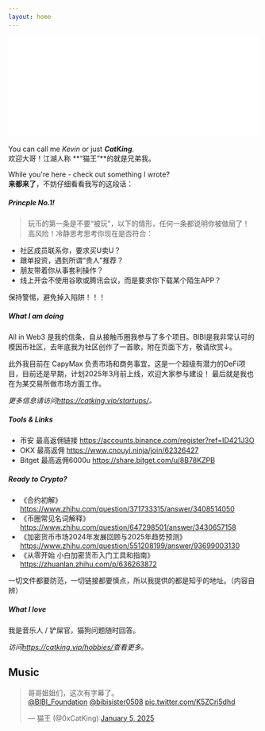 ```yaml
---
layout: home
---
```


<img src="images/cover_flag.png" class="">

You can call me _Kevin_ or just **_CatKing_**.  
欢迎大哥！江湖人称 **“猫王”**的就是兄弟我。

While you're here - check out something I wrote?  
**来都来了**，不妨仔细看看我写的这段话：


##### Princple No.1!
> 玩币的第一条是不要“被玩”，以下的情形，任何一条都说明你被做局了！  
高风险！冷静思考思考你现在是否符合：
- 社区成员联系你，要求买U卖U？
- 跟单投资，遇到所谓“贵人”推荐？
- 朋友带着你从事套利操作？
- 线上开会不使用谷歌或腾讯会议，而是要求你下载某个陌生APP？

保持警惕，避免掉入陷阱！！！

##### What I am doing
All in Web3 是我的信条，自从接触币圈我参与了多个项目。BIBI是我非常认可的模因币社区，去年底我为社区创作了一首歌，附在页面下方，敬请欣赏↓。

此外我目前在 CapyMax 负责市场和商务事宜，这是一个超级有潜力的DeFi项目，目前还是早期，计划2025年3月前上线，欢迎大家参与建设！
最后就是我也在为某交易所做市场方面工作。

*更多信息请访问<https://catking.vip/startups/>。*



##### Tools & Links

- 币安 最高返佣链接  <https://accounts.binance.com/register?ref=ID421J3O>
- OKX  最高返佣  <https://www.cnouyi.ninja/join/62326427>
- Bitget  最高返佣6000u  <https://share.bitget.com/u/8B78KZPB>

##### Ready to Crypto?
- 《合约初解》<https://www.zhihu.com/question/371733315/answer/3408514050>
- 《币圈常见名词解释》<https://www.zhihu.com/question/647298501/answer/3430657158>
- 《加密货币市场2024年发展回顾与2025年趋势预测》<https://www.zhihu.com/question/551208199/answer/93699003130>
- 《从零开始 小白加密货币入门工具和指南》<https://zhuanlan.zhihu.com/p/636263872>

一切文件都要防范，一切链接都要慎点，所以我提供的都是知乎的地址。（内容自辨）

##### What I love
我是音乐人 / 铲屎官，猫狗问题随时回答。

*访问<https://catking.vip/hobbies/>查看更多。*

## Music

<blockquote class="twitter-tweet"><p lang="zh" dir="ltr">哥哥姐姐们，这次有字幕了。<br> <a href="https://twitter.com/BIBI_Foundation?ref_src=twsrc%5Etfw">@BIBI_Foundation</a> <a href="https://twitter.com/bibisister0508?ref_src=twsrc%5Etfw">@bibisister0508</a> <a href="https://t.co/K5ZCri5dhd">pic.twitter.com/K5ZCri5dhd</a></p>&mdash; 猫王 (@0xCatKing) <a href="https://twitter.com/0xCatKing/status/1875928560726381027?ref_src=twsrc%5Etfw">January 5, 2025</a></blockquote> <script async src="https://platform.twitter.com/widgets.js" charset="utf-8"></script>